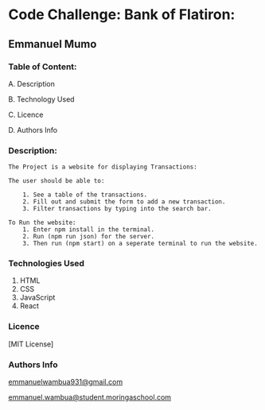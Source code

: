 #  Code Challenge: Bank of Flatiron:

## Emmanuel Mumo


### Table of Content:

A. Description

B. Technology Used

C. Licence

D. Authors Info


### Description:

    The Project is a website for displaying Transactions:

    The user should be able to:

        1. See a table of the transactions.
        2. Fill out and submit the form to add a new transaction.
        3. Filter transactions by typing into the search bar.

    To Run the website:
        1. Enter npm install in the terminal.
        2. Run (npm run json) for the server.
        3. Then run (npm start) on a seperate terminal to run the website.

### Technologies Used
1. HTML
2. CSS
3. JavaScript
4. React


### Licence

[MIT License]


### Authors Info

emmanuelwambua931@gmail.com

emmanuel.wambua@student.moringaschool.com
